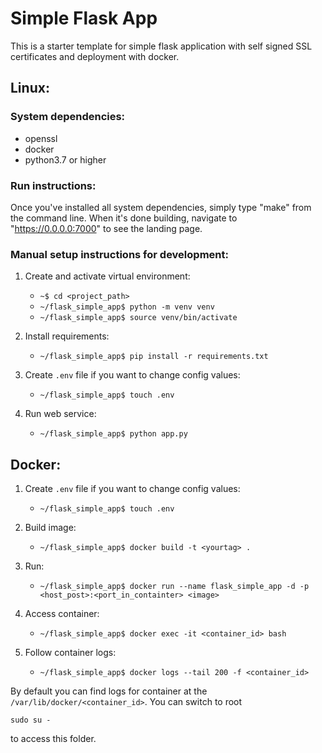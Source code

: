 # Simple Flask App

This is a starter template for simple flask application with self signed SSL certificates and deployment with docker.
## Linux:
### System dependencies:
* openssl
* docker
* python3.7 or higher
### Run instructions:
Once you've installed all system dependencies, simply type "make" from the command line. When it's done building, navigate to "https://0.0.0.0:7000" to see the landing page.

### Manual setup instructions for development:
1. Create and activate virtual environment: 
    * `~$ cd <project_path>`
    * `~/flask_simple_app$ python -m venv venv`
    * `~/flask_simple_app$ source venv/bin/activate`

2. Install requirements:
    * `~/flask_simple_app$ pip install -r requirements.txt`

3. Create `.env` file if you want to change config values:
    * `~/flask_simple_app$ touch .env`
    
4. Run web service:
    * `~/flask_simple_app$ python app.py`

## Docker:
1. Create `.env` file if you want to change config values:
   * `~/flask_simple_app$ touch .env `
   
2. Build image:
   * `~/flask_simple_app$ docker build -t <yourtag> .`

3. Run:
   * `~/flask_simple_app$ docker run --name flask_simple_app -d -p <host_post>:<port_in_containter> <image>`

4. Access container:
   * `~/flask_simple_app$ docker exec -it <container_id> bash`
   
5. Follow container logs:
   * `~/flask_simple_app$ docker logs --tail 200 -f <container_id>`

By default you can find logs for container at the `/var/lib/docker/<container_id>`. You can switch to root 

`sudo su -` 

to access this folder.